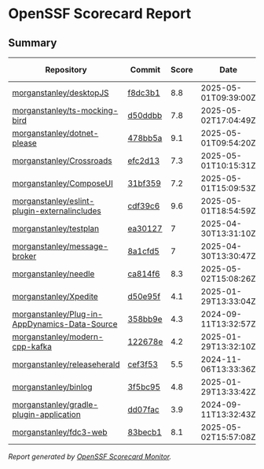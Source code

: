 # OpenSSF Scorecard Report

## Summary

| Repository | Commit | Score | Date | Score Delta | Report | StepSecurity |
| -- | -- | -- | -- | -- | -- | -- |
| [morganstanley/desktopJS](https://github.com/morganstanley/desktopJS) | [f8dc3b1](https://github.com/morganstanley/desktopJS/commit/f8dc3b10e7675bf33c90f1c7e6e0405af49ce633) | 8.8 | 2025-05-01T09:39:00Z | 0.6 / [Details](https://ossf.github.io/scorecard-visualizer/#/projects/github.com/morganstanley/desktopJS/compare/d3abaf991ec5c4a1856728eefb35cdba12b671b4/f8dc3b10e7675bf33c90f1c7e6e0405af49ce633) | [View](https://ossf.github.io/scorecard-visualizer/#/projects/github.com/morganstanley/desktopJS/commit/f8dc3b10e7675bf33c90f1c7e6e0405af49ce633) | [Fix it](https://app.stepsecurity.io/securerepo?repo=morganstanley/desktopJS) |
| [morganstanley/ts-mocking-bird](https://github.com/morganstanley/ts-mocking-bird) | [d50ddbb](https://github.com/morganstanley/ts-mocking-bird/commit/d50ddbb16d0b31c46158f51b5b99a1f3a74123af) | 7.8 | 2025-05-02T17:04:49Z | -0.1 / [Details](https://ossf.github.io/scorecard-visualizer/#/projects/github.com/morganstanley/ts-mocking-bird/compare/5e1da0ef2ce1e8be0bb89ac3443ac3c36223ff7c/d50ddbb16d0b31c46158f51b5b99a1f3a74123af) | [View](https://ossf.github.io/scorecard-visualizer/#/projects/github.com/morganstanley/ts-mocking-bird/commit/d50ddbb16d0b31c46158f51b5b99a1f3a74123af) | [Fix it](https://app.stepsecurity.io/securerepo?repo=morganstanley/ts-mocking-bird) |
| [morganstanley/dotnet-please](https://github.com/morganstanley/dotnet-please) | [478bb5a](https://github.com/morganstanley/dotnet-please/commit/478bb5aebacdd00737a6ff59ac7ab93534548e47) | 9.1 | 2025-05-01T09:54:20Z | 0 / [Details](https://ossf.github.io/scorecard-visualizer/#/projects/github.com/morganstanley/dotnet-please/compare/1522a18e3896623db390c8ceb548703eeb101315/478bb5aebacdd00737a6ff59ac7ab93534548e47) | [View](https://ossf.github.io/scorecard-visualizer/#/projects/github.com/morganstanley/dotnet-please/commit/478bb5aebacdd00737a6ff59ac7ab93534548e47) | [Fix it](https://app.stepsecurity.io/securerepo?repo=morganstanley/dotnet-please) |
| [morganstanley/Crossroads](https://github.com/morganstanley/Crossroads) | [efc2d13](https://github.com/morganstanley/Crossroads/commit/efc2d13f81e0978d1b9742026b5ccc95a05948be) | 7.3 | 2025-05-01T10:15:31Z | 0.1 / [Details](https://ossf.github.io/scorecard-visualizer/#/projects/github.com/morganstanley/Crossroads/compare/a720acb90e3e4b6cdc6e63707ecb1116b99fba6f/efc2d13f81e0978d1b9742026b5ccc95a05948be) | [View](https://ossf.github.io/scorecard-visualizer/#/projects/github.com/morganstanley/Crossroads/commit/efc2d13f81e0978d1b9742026b5ccc95a05948be) | [Fix it](https://app.stepsecurity.io/securerepo?repo=morganstanley/Crossroads) |
| [morganstanley/ComposeUI](https://github.com/morganstanley/ComposeUI) | [31bf359](https://github.com/morganstanley/ComposeUI/commit/31bf3590c3878c5c068c15aaf3b1873307e663b4) | 7.2 | 2025-05-01T15:09:53Z | 0 / [Details](https://ossf.github.io/scorecard-visualizer/#/projects/github.com/morganstanley/ComposeUI/compare/11696deccd0df86aa225bf605a45eff29d539fa5/31bf3590c3878c5c068c15aaf3b1873307e663b4) | [View](https://ossf.github.io/scorecard-visualizer/#/projects/github.com/morganstanley/ComposeUI/commit/31bf3590c3878c5c068c15aaf3b1873307e663b4) | [Fix it](https://app.stepsecurity.io/securerepo?repo=morganstanley/ComposeUI) |
| [morganstanley/eslint-plugin-externalincludes](https://github.com/morganstanley/eslint-plugin-externalincludes) | [cdf39c6](https://github.com/morganstanley/eslint-plugin-externalincludes/commit/cdf39c65441b5975c5a0a65fbc34ba745dd84141) | 9.6 | 2025-05-01T18:54:59Z | 0 / [Details](https://ossf.github.io/scorecard-visualizer/#/projects/github.com/morganstanley/eslint-plugin-externalincludes/compare/14ba86d742ef02062113fa3e32d14b737c37472b/cdf39c65441b5975c5a0a65fbc34ba745dd84141) | [View](https://ossf.github.io/scorecard-visualizer/#/projects/github.com/morganstanley/eslint-plugin-externalincludes/commit/cdf39c65441b5975c5a0a65fbc34ba745dd84141) | [Fix it](https://app.stepsecurity.io/securerepo?repo=morganstanley/eslint-plugin-externalincludes) |
| [morganstanley/testplan](https://github.com/morganstanley/testplan) | [ea30127](https://github.com/morganstanley/testplan/commit/ea301279705e2b941b7515f4a0760ee6abb6f864) | 7 | 2025-04-30T13:31:10Z | 0 / [Details](https://ossf.github.io/scorecard-visualizer/#/projects/github.com/morganstanley/testplan/compare/ea301279705e2b941b7515f4a0760ee6abb6f864/ea301279705e2b941b7515f4a0760ee6abb6f864) | [View](https://ossf.github.io/scorecard-visualizer/#/projects/github.com/morganstanley/testplan/commit/ea301279705e2b941b7515f4a0760ee6abb6f864) | [Fix it](https://app.stepsecurity.io/securerepo?repo=morganstanley/testplan) |
| [morganstanley/message-broker](https://github.com/morganstanley/message-broker) | [8a1cfd5](https://github.com/morganstanley/message-broker/commit/8a1cfd582b4efce01bacb2b90f77704d3b50e9e3) | 7 | 2025-04-30T13:30:47Z | 0 / [Details](https://ossf.github.io/scorecard-visualizer/#/projects/github.com/morganstanley/message-broker/compare/8a1cfd582b4efce01bacb2b90f77704d3b50e9e3/8a1cfd582b4efce01bacb2b90f77704d3b50e9e3) | [View](https://ossf.github.io/scorecard-visualizer/#/projects/github.com/morganstanley/message-broker/commit/8a1cfd582b4efce01bacb2b90f77704d3b50e9e3) | [Fix it](https://app.stepsecurity.io/securerepo?repo=morganstanley/message-broker) |
| [morganstanley/needle](https://github.com/morganstanley/needle) | [ca814f6](https://github.com/morganstanley/needle/commit/ca814f69abfefaee7a355a60a5268b2a3a477c7d) | 8.3 | 2025-05-02T15:08:26Z | 0 / [Details](https://ossf.github.io/scorecard-visualizer/#/projects/github.com/morganstanley/needle/compare/75bc786620b3c52ffffaf5cd39c9b1c309e3768e/ca814f69abfefaee7a355a60a5268b2a3a477c7d) | [View](https://ossf.github.io/scorecard-visualizer/#/projects/github.com/morganstanley/needle/commit/ca814f69abfefaee7a355a60a5268b2a3a477c7d) | [Fix it](https://app.stepsecurity.io/securerepo?repo=morganstanley/needle) |
| [morganstanley/Xpedite](https://github.com/morganstanley/Xpedite) | [d50e95f](https://github.com/morganstanley/Xpedite/commit/d50e95fe068f22774648eb08e6619f4649d1fc39) | 4.1 | 2025-01-29T13:33:04Z | 0 / [Details](https://ossf.github.io/scorecard-visualizer/#/projects/github.com/morganstanley/Xpedite/compare/d50e95fe068f22774648eb08e6619f4649d1fc39/d50e95fe068f22774648eb08e6619f4649d1fc39) | [View](https://ossf.github.io/scorecard-visualizer/#/projects/github.com/morganstanley/Xpedite/commit/d50e95fe068f22774648eb08e6619f4649d1fc39) | [Fix it](https://app.stepsecurity.io/securerepo?repo=morganstanley/Xpedite) |
| [morganstanley/Plug-in-AppDynamics-Data-Source](https://github.com/morganstanley/Plug-in-AppDynamics-Data-Source) | [358bb9e](https://github.com/morganstanley/Plug-in-AppDynamics-Data-Source/commit/358bb9ebe57ece961be43b43130789f15a48d5fe) | 4.3 | 2024-09-11T13:32:57Z | 0 / [Details](https://ossf.github.io/scorecard-visualizer/#/projects/github.com/morganstanley/Plug-in-AppDynamics-Data-Source/compare/358bb9ebe57ece961be43b43130789f15a48d5fe/358bb9ebe57ece961be43b43130789f15a48d5fe) | [View](https://ossf.github.io/scorecard-visualizer/#/projects/github.com/morganstanley/Plug-in-AppDynamics-Data-Source/commit/358bb9ebe57ece961be43b43130789f15a48d5fe) | [Fix it](https://app.stepsecurity.io/securerepo?repo=morganstanley/Plug-in-AppDynamics-Data-Source) |
| [morganstanley/modern-cpp-kafka](https://github.com/morganstanley/modern-cpp-kafka) | [122678e](https://github.com/morganstanley/modern-cpp-kafka/commit/122678e881de94721458fd948f38e65366b68689) | 4.2 | 2025-01-29T13:32:10Z | 0 / [Details](https://ossf.github.io/scorecard-visualizer/#/projects/github.com/morganstanley/modern-cpp-kafka/compare/122678e881de94721458fd948f38e65366b68689/122678e881de94721458fd948f38e65366b68689) | [View](https://ossf.github.io/scorecard-visualizer/#/projects/github.com/morganstanley/modern-cpp-kafka/commit/122678e881de94721458fd948f38e65366b68689) | [Fix it](https://app.stepsecurity.io/securerepo?repo=morganstanley/modern-cpp-kafka) |
| [morganstanley/releaseherald](https://github.com/morganstanley/releaseherald) | [cef3f53](https://github.com/morganstanley/releaseherald/commit/cef3f533b03f551ff0b68c7f9856f21008146d5d) | 5.5 | 2024-11-06T13:33:36Z | 0 / [Details](https://ossf.github.io/scorecard-visualizer/#/projects/github.com/morganstanley/releaseherald/compare/cef3f533b03f551ff0b68c7f9856f21008146d5d/cef3f533b03f551ff0b68c7f9856f21008146d5d) | [View](https://ossf.github.io/scorecard-visualizer/#/projects/github.com/morganstanley/releaseherald/commit/cef3f533b03f551ff0b68c7f9856f21008146d5d) | [Fix it](https://app.stepsecurity.io/securerepo?repo=morganstanley/releaseherald) |
| [morganstanley/binlog](https://github.com/morganstanley/binlog) | [3f5bc95](https://github.com/morganstanley/binlog/commit/3f5bc950d481d768505c3694243bdefaddfbd6b5) | 4.8 | 2025-01-29T13:33:42Z | 0 / [Details](https://ossf.github.io/scorecard-visualizer/#/projects/github.com/morganstanley/binlog/compare/3f5bc950d481d768505c3694243bdefaddfbd6b5/3f5bc950d481d768505c3694243bdefaddfbd6b5) | [View](https://ossf.github.io/scorecard-visualizer/#/projects/github.com/morganstanley/binlog/commit/3f5bc950d481d768505c3694243bdefaddfbd6b5) | [Fix it](https://app.stepsecurity.io/securerepo?repo=morganstanley/binlog) |
| [morganstanley/gradle-plugin-application](https://github.com/morganstanley/gradle-plugin-application) | [dd07fac](https://github.com/morganstanley/gradle-plugin-application/commit/dd07fac568c260bf17ad7ad0ac7bd9f1263e4ac1) | 3.9 | 2024-09-11T13:32:43Z | 0 / [Details](https://ossf.github.io/scorecard-visualizer/#/projects/github.com/morganstanley/gradle-plugin-application/compare/dd07fac568c260bf17ad7ad0ac7bd9f1263e4ac1/dd07fac568c260bf17ad7ad0ac7bd9f1263e4ac1) | [View](https://ossf.github.io/scorecard-visualizer/#/projects/github.com/morganstanley/gradle-plugin-application/commit/dd07fac568c260bf17ad7ad0ac7bd9f1263e4ac1) | [Fix it](https://app.stepsecurity.io/securerepo?repo=morganstanley/gradle-plugin-application) |
| [morganstanley/fdc3-web](https://github.com/morganstanley/fdc3-web) | [83becb1](https://github.com/morganstanley/fdc3-web/commit/83becb1a0793f1d3c379fef1c3cddb124423dbf6) | 8.1 | 2025-05-02T15:57:08Z | 0.2 / [Details](https://ossf.github.io/scorecard-visualizer/#/projects/github.com/morganstanley/fdc3-web/compare/e54d8700b6bf560ed2045e9afa3ef8e7ead6ed89/83becb1a0793f1d3c379fef1c3cddb124423dbf6) | [View](https://ossf.github.io/scorecard-visualizer/#/projects/github.com/morganstanley/fdc3-web/commit/83becb1a0793f1d3c379fef1c3cddb124423dbf6) | [Fix it](https://app.stepsecurity.io/securerepo?repo=morganstanley/fdc3-web) |

_Report generated by [OpenSSF Scorecard Monitor](https://github.com/ossf/scorecard-monitor)._
